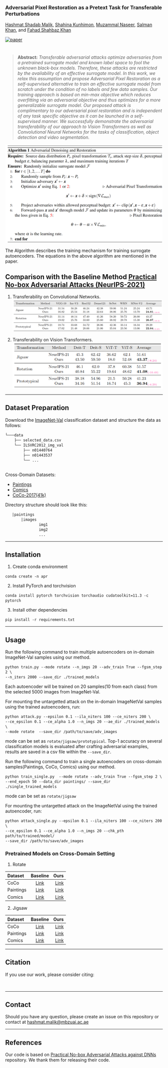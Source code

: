 
### **Adversarial Pixel Restoration as a Pretext Task for Transferable Perturbations**

[Hashmat Shadab Malik](https://scholar.google.com/citations?user=2Ft7r4AAAAAJ&hl=en), 
[Shahina Kunhimon](https://github.com/ShahinaKK),
[Muzammal Naseer](https://scholar.google.ch/citations?user=tM9xKA8AAAAJ&hl=en),
[Salman Khan](https://salman-h-khan.github.io),
and [Fahad Shahbaz Khan](https://scholar.google.es/citations?user=zvaeYnUAAAAJ&hl=en)

[![paper](https://img.shields.io/badge/arXiv-Paper-<COLOR>.svg)]()

#

> **Abstract:** *Transferable adversarial attacks optimize adversaries from a pretrained surrogate model and known label space to fool the unknown black-box models. Therefore, these attacks are restricted by the availability of an effective surrogate model. In this work, we relax this assumption and propose Adversarial Pixel Restoration as a self-supervised alternative to train an effective surrogate model from scratch  under the condition of no labels and few data samples. Our training approach is based on min-max objective which reduces overfitting via an adversarial objective and thus optimizes for a more generalizable surrogate model. Our proposed attack is complimentary to our adversarial pixel restoration and is independent of any task specific objective as it can be launched in a self-supervised manner.  We successfully demonstrate the adversarial transferability of our approach to Vision Transformers as well as Convolutional Neural Networks for the tasks of classification, object detection and video segmentation.* 

![main figure](images/Algo.png)

The Algorithm describes the training mechanism for training surrogate autoencoders. The equations in the above algorithm are mentioned in the paper.

## Comparison with the Baseline Method [Practical No-box Adversarial Attacks (NeurIPS-2021)](https://arxiv.org/abs/2012.02525)
1. Transferability on Convolutional Networks.
![results](images/Table1.png)

2. Transferability on Vision Transformers.
![results](images/Table2.png)

<hr />


## Dataset Preparation
Download the [ImageNet-Val](http://image-net.org/) classification dataset and structure the data as follows:
```
└───data
    ├── selected_data.csv
    └── ILSVRC2012_img_val
        ├── n01440764
        ├── n01443537
        └── ...
    
```
Cross-Domain Datasets:
  * [Paintings](https://www.kaggle.com/c/painter-by-numbers)
  * [Comics](https://www.kaggle.com/cenkbircanoglu/comic-books-classification)
  * [CoCo-2017(41k)](https://cocodataset.org/#download)

Directory structure should look like this:
 ```
    |paintings
        |images
                img1
                img2
                ...
```

<hr />

## Installation
1. Create conda environment
```shell
conda create -n apr
```
2. Install PyTorch and torchvision
```shell
conda install pytorch torchvision torchaudio cudatoolkit=11.3 -c pytorch
```
3. Install other dependencies
```shell
pip install -r requirements.txt
```

<hr />



## Usage

Run the following command to train multiple autoencoders on in-domain ImageNet-Val samples using our method.

```shell
python train.py --mode rotate --n_imgs 20 --adv_train True --fgsm_step 2 \
--n_iters 2000 --save_dir ./trained_models
```
Each autoencoder will be trained on 20 samples(10 from each class) from the selected 5000 images from ImageNet-Val.

For mounting the untargetted attack on the in-domain ImageNetVal samples using the trained autoencoders, run:
```shell
python attack.py --epsilon 0.1 --ila_niters 100 --ce_niters 200 \
--ce_epsilon 0.1 --ce_alpha 1.0 --n_imgs 20 --ae_dir ./trained_models \
--mode rotate  --save_dir /path/to/save/adv_images
```
mode can be set as `rotate/jigsaw/prototypical`. Top-1 accuracy on several classification models is evaluated after crafting adversarial examples, results 
are saved in a csv file within the `--save_dir`.

Run the following command to train a single autoencoders on cross-domain samples(Paintings, CoCo, Comics) using our method.

```shell
python train_single.py  --mode rotate --adv_train True --fgsm_step 2 \
--end_epoch 50 --data_dir paintings/ --save_dir ./single_trained_models
```
mode can be set as `rotate/jigsaw`

For mounting the untargetted attack on the ImageNetVal using the trained autoencoder, run:
```shell
python attack_single.py --epsilon 0.1 --ila_niters 100 --ce_niters 200 \
--ce_epsilon 0.1 --ce_alpha 1.0 --n_imgs 20 --chk_pth path/to/trained/model/ 
--save_dir /path/to/save/adv_images
```



### Pretrained Models on Cross-Domain Setting
1. Rotate

| Dataset   |                                            Baseline                                             |                                                                                        Ours | 
|:----------|:-----------------------------------------------------------------------------------------------:|--------------------------------------------------------------------------------------------:|
| CoCo      |   [Link](https://github.com/HashmatShadab/APR/releases/tag/v1.0/rotate_50_baseline_coco.pth)    |      [Link](https://github.com/HashmatShadab/APR/releases/tag/v1.0/rotate_50_ours_coco.pth) | 
| Paintings | [Link](https://github.com/HashmatShadab/APR/releases/tag/v1.0/rotate_50_baseline_paintings.pth) | [Link](https://github.com/HashmatShadab/APR/releases/tag/v1.0/rotate_50_ours_paintings.pth) | 
| Comics    |  [Link](https://github.com/HashmatShadab/APR/releases/tag/v1.0/rotate_50_baseline_comics.pth)   |    [Link](https://github.com/HashmatShadab/APR/releases/tag/v1.0/rotate_50_ours_comics.pth) | 


2. Jigsaw

| Dataset   |                                            Baseline                                             |                                                                                        Ours | 
|:----------|:-----------------------------------------------------------------------------------------------:|--------------------------------------------------------------------------------------------:|
| CoCo      |   [Link](https://github.com/HashmatShadab/APR/releases/tag/v1.0/jigsaw_50_baseline_coco.pth)    |      [Link](https://github.com/HashmatShadab/APR/releases/tag/v1.0/jigsaw_50_ours_coco.pth) | 
| Paintings | [Link](https://github.com/HashmatShadab/APR/releases/tag/v1.0/jigsaw_50_baseline_paintings.pth) | [Link](https://github.com/HashmatShadab/APR/releases/tag/v1.0/jigsaw_50_ours_paintings.pth) | 
| Comics    |  [Link](https://github.com/HashmatShadab/APR/releases/tag/v1.0/jigsaw_50_baseline_comics.pth)   |    [Link](https://github.com/HashmatShadab/APR/releases/tag/v1.0/jigsaw_50_ours_comics.pth) | 


<hr />

## Citation
If you use our work, please consider citing:
```bibtex
   
```

<hr />

## Contact
Should you have any question, please create an issue on this repository or contact at hashmat.malik@mbzuai.ac.ae

<hr />

## References
Our code is based on [ Practical No-box Adversarial Attacks against DNNs](https://github.com/qizhangli/nobox-attacks) repository. 
We thank them for releasing their code.

